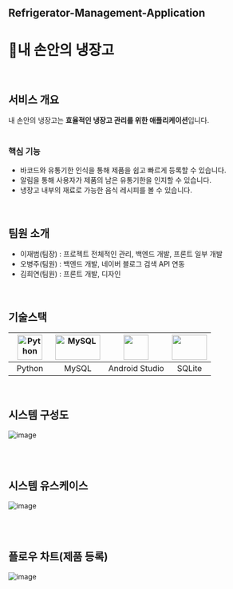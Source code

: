 ## Refrigerator-Management-Application
# :meat_on_bone:내 손안의 냉장고
<br/>

## 서비스 개요
내 손안의 냉장고는 **효율적인 냉장고 관리를 위한 애플리케이션**입니다.
<br/><br/>

### 핵심 기능
- 바코드와 유통기한 인식을 통해 제품을 쉽고 빠르게 등록할 수 있습니다.
- 알림을 통해 사용자가 제품의 남은 유통기한을 인지할 수 있습니다.
- 냉장고 내부의 재료로 가능한 음식 레시피를 볼 수 있습니다.
<br/>

## 팀원 소개
- 이재범(팀장) : 프로젝트 전체적인 관리, 백엔드 개발, 프론트 일부 개발
- 오병주(팀원) : 백엔드 개발, 네이버 블로그 검색 API 연동
- 김희연(팀원) : 프론트 개발, 디자인
<br/>

## 기술스택
| <div align="center"><img src="https://user-images.githubusercontent.com/80519614/219815968-c9f5a733-492b-45b7-86c9-fe3b563780a5.png" alt="Python" width="50px" height="50px" /> </div> | <div align="center"><img src="https://user-images.githubusercontent.com/80519614/219816090-20888413-bec8-4020-8703-b33ec1523680.png" alt="MySQL" width="90px" height="50px" /></div> | <div align="center"><img src="https://user-images.githubusercontent.com/80519614/219816368-f1ac657a-121b-4a51-b18d-63ad50a4bc7b.png" width="50px" height="50px" /></div> | <div align="center"><img src="https://user-images.githubusercontent.com/80519614/219817633-496b4214-c2dd-4563-b14f-f30fc60b27a2.png" width="70px" height="50px" /> </div> |
| :-----------------------------------------------------------------------------------------------------: | :--------------------------------------------------------------------------------------------------: | :-------------------------------------------------------------------------------------------------------: | :-------------------------------------------------------------------------------------------------------: |
|                                      &nbsp;&nbsp;Python&nbsp;&nbsp;                                      |                         &nbsp;&nbsp;&nbsp;&nbsp;MySQL&nbsp;&nbsp;&nbsp;&nbsp;                         |                                                Android Studio                                                 |                                                SQLite                                                 |
<br/>

## 시스템 구성도
![image](https://user-images.githubusercontent.com/80519614/219816687-905a2c1d-6214-438c-83af-ea52399c7aa0.png)

<br/><br/>

## 시스템 유스케이스
![image](https://user-images.githubusercontent.com/80519614/219817412-f05a9bfe-90b6-4b40-a5a3-6734d1311723.png)

<br/><br/>

## 플로우 차트(제품 등록)
![image](https://user-images.githubusercontent.com/80519614/219817239-e346d0a7-0269-4dd6-a0b1-94b9447c66d8.png)

<br/><br/>

